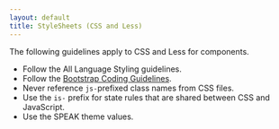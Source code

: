 ```yaml
---
layout: default
title: StyleSheets (CSS and Less)
---
```


The following guidelines apply to CSS and Less for components.

- Follow the All Language Styling guidelines.
- Follow the [Bootstrap Coding Guidelines](https://github.com/mdo/code-guide).
- Never reference `js-`prefixed class names from CSS files.
- Use the `is-` prefix for state rules that are shared between CSS and JavaScript.
- Use the SPEAK theme values.
